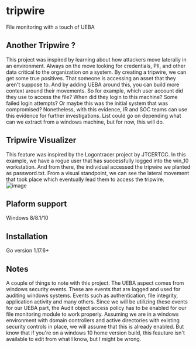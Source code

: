 # tripwire

File monitoring with a touch of UEBA 

## Another Tripwire ?

This project was inspired by learning about how attackers move laterally in an environment. Always on the move looking for credentials, PII, and other data critical to the organization on a system. By creating a tripwire, we can get some true positives. That someone is accessing an asset that they aren't suppose to. And by adding UEBA around this, you can build more context around their movements. So for example, which user account did they use to access the file? When did they login to this machine? Some failed login attempts? Or maybe this was the initial system that was compromised? Nonetheless, with this evidence, IR and SOC teams can use this evidence for further investigations. List could go on depending what can we extract from a windows machine, but for now, this will do. 

## Tripwire Visualizer

This feature was inspired by the Logontracer project by JTCERTCC. In this example, we have a rogue user that has successfully logged into the win_10 workstation. And from there, the individual accessed the tripwire we planted as password.txt. From a visual standpoint, we can see the lateral movement that took place which eventually lead them to access the tripwire.   
![image](https://user-images.githubusercontent.com/11414669/149281928-e4baab07-e1de-40dc-b1df-9c0636a8ee6d.png)

## Plaform support

Windows 8/8.1/10

## Installation

Go version 1.17.6+

## Notes

A couple of things to note with this project. The UEBA aspect comes from windows security events. These are events that are logged and used for auditing windows systems. Events such as authentication, file integrity, application activity and many others. Since we will be utilizing these events for our UEBA part, the Audit object access policy has to be enabled for our file monitoring module to work properly. Assuming we are in a windows environment with domain controllers and active directories with existing security controls in place, we will assume that this is already enabled. But know that if you're on a windows 10 home version build, this feauture isn't available to edit from what I know, but I might be wrong.      
